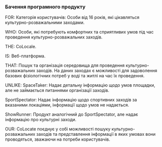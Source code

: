 ### Бачення програмного продукту

FOR: Категорія користувачів: Особи від 16 років, які цікавляться культурно-розважальними заходами.

WHO: Особи, які потребують комфортних та сприятливих умов під час проведення культурно-розважальних заходів.

THE: CoLocale.

IS: Веб-платформа.

THAT: Пошук та організація середовища для проведення культурно-розважальних заходів. На даних заходах є можливості для задоволення базових фізіологічних потреб у воді та житлі на час їх проведення.

UNLIKE: SpaceTaker: Надає детальну інформацію щодо умов площадки, але не займається питаннями організації заходів.

SportSpectator: Надає інформацію щодо спортивних заходів за вказаними локаціями, інформації щодо умов не надається.

ShowRunner: Продукт аналогічний до SportSpectator, але надає інформацію про культурні заходи.

OUR: CoLocate поєднує у собі можливості пошуку культурно-розважальних заходів та представлення інформації в яких умовах вони проводяться, зважаючи на потреби користувачів.